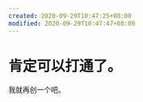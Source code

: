 ```yaml
---
created: 2020-09-29T10:47:25+08:00
modified: 2020-09-29T10:47:47+08:00
---
```


# 肯定可以打通了。

我就再创一个吧。
